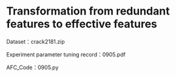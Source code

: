 # Transformation from redundant features to effective features


  Dataset：crack2181.zip

  
  Experiment parameter tuning record：0905.pdf

  
  AFC_Code：0905.py
